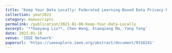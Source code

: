 ```yaml
---
title: "Keep Your Data Locally: Federated Learning-Based Data Privacy Preservation in Edge Computing"
collection: year2021
category: manuscripts
permalink: /publication/2021-01-08-Keep-Your-Data-Locally
excerpt: '**Gaoyang Liu**, Chen Wang, Xiaoqiang Ma, Yang Yang'
date: 2021-01-10
venue: 'IEEE Network'
paperurl: 'https://ieeexplore.ieee.org/abstract/document/9318241'
---
```

